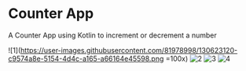# Counter App
 A Counter App using Kotlin to increment or decrement a number
 
 ![1](https://user-images.githubusercontent.com/81978998/130623120-c9574a8e-5154-4d4c-a165-a66164e45598.png =100x)
![2](https://user-images.githubusercontent.com/81978998/130623127-b26846b0-a3ff-4732-8566-dc4261bdcbe0.png)
![3](https://user-images.githubusercontent.com/81978998/130623130-4c08dda3-ca17-4375-af3e-cae14ab544fa.png)
![4](https://user-images.githubusercontent.com/81978998/130623136-b9d4fae3-9eb5-4044-b3a1-45a1aac5c52e.png)


